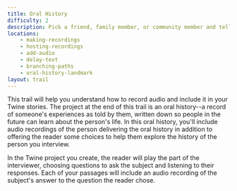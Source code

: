 ```yaml
---
title: Oral History
difficulty: 2
description: Pick a friend, family member, or community member and tell their story using audio recordings. Create a Twine story where the reader can explore the events and stories captured in your recordings.
locations:
    - making-recordings
    - hosting-recordings
    - add-audio
    - delay-text
    - branching-paths
    - oral-history-landmark
layout: trail
---
```


This trail will help you understand how to record audio and include it in your Twine stories. The project at the end of this trail is an oral history--a record of someone's experiences as told by them, written down so people in the future can learn about the person's life. In this oral history, you'll include audio recordings of the person delivering the oral history in addition to offering the reader some choices to help them explore the history of the person you interview.

In the Twine project you create, the reader will play the part of the interviewer, choosing questions to ask the subject and listening to their responses. Each of your passages will include an audio recording of the subject's answer to the question the reader chose.